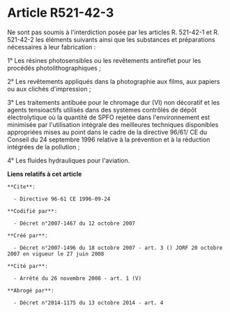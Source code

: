 # Article R521-42-3

Ne sont pas soumis à l'interdiction posée par les articles R. 521-42-1 et R. 521-42-2 les éléments suivants ainsi que les
substances et préparations nécessaires à leur fabrication : 

1° Les résines photosensibles ou les revêtements antireflet pour les procédés photolithographiques ; 

2° Les revêtements appliqués dans la photographie aux films, aux papiers ou aux clichés d'impression ; 

3° Les traitements antibuée pour le chromage dur (VI) non décoratif et les agents tensioactifs utilisés dans des systèmes
contrôlés de dépôt électrolytique où la quantité de SPFO rejetée dans l'environnement est minimisée par l'utilisation
intégrale des meilleures techniques disponibles appropriées mises au point dans le cadre de la directive 96/61/ CE du Conseil
du 24 septembre 1996 relative à la prévention et à la réduction intégrées de la pollution ; 

4° Les fluides hydrauliques pour l'aviation.

**Liens relatifs à cet article**

	**Cite**:

	  - Directive 96-61 CE 1996-09-24

	**Codifié par**:

	  - Décret n°2007-1467 du 12 octobre 2007

	**Créé par**:

	  - Décret n°2007-1496 du 18 octobre 2007 - art. 3 () JORF 20 octobre 2007 en vigueur le 27 juin 2008

	**Cité par**:

	  - Arrêté du 26 novembre 2008 - art. 1 (V)

	**Abrogé par**:

	  - Décret n°2014-1175 du 13 octobre 2014 - art. 4
